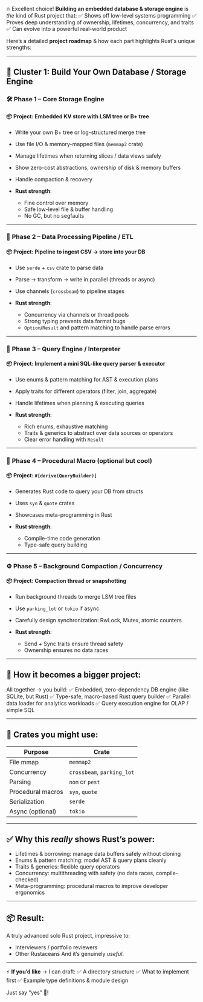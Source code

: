 🔥 Excellent choice!
**Building an embedded database & storage engine** is *the* kind of Rust project that:
✅ Shows off low-level systems programming
✅ Proves deep understanding of ownership, lifetimes, concurrency, and traits
✅ Can evolve into a powerful real-world product

Here’s a detailed **project roadmap** & how each part highlights Rust's unique strengths:

---

## 🧩 **Cluster 1: Build Your Own Database / Storage Engine**

### 🛠 **Phase 1 – Core Storage Engine**

#### 📦 Project: Embedded KV store with LSM tree or B+ tree

* Write your own B+ tree or log-structured merge tree
* Use file I/O & memory-mapped files (`memmap2` crate)
* Manage lifetimes when returning slices / data views safely
* Show zero-cost abstractions, ownership of disk & memory buffers
* Handle compaction & recovery
* **Rust strength**:

  * Fine control over memory
  * Safe low-level file & buffer handling
  * No GC, but no segfaults

---

### 🧰 **Phase 2 – Data Processing Pipeline / ETL**

#### 📦 Project: Pipeline to ingest CSV → store into your DB

* Use `serde` + `csv` crate to parse data
* Parse → transform → write in parallel (threads or async)
* Use channels (`crossbeam`) to pipeline stages
* **Rust strength**:

  * Concurrency via channels or thread pools
  * Strong typing prevents data format bugs
  * `Option`/`Result` and pattern matching to handle parse errors

---

### 🧪 **Phase 3 – Query Engine / Interpreter**

#### 📦 Project: Implement a mini SQL-like query parser & executor

* Use enums & pattern matching for AST & execution plans
* Apply traits for different operators (filter, join, aggregate)
* Handle lifetimes when planning & executing queries
* **Rust strength**:

  * Rich enums, exhaustive matching
  * Traits & generics to abstract over data sources or operators
  * Clear error handling with `Result`

---

### 🧰 **Phase 4 – Procedural Macro (optional but cool)**

#### 📦 Project: `#[derive(QueryBuilder)]`

* Generates Rust code to query your DB from structs
* Uses `syn` & `quote` crates
* Showcases meta-programming in Rust
* **Rust strength**:

  * Compile-time code generation
  * Type-safe query building

---

### ⚙ **Phase 5 – Background Compaction / Concurrency**

#### 📦 Project: Compaction thread or snapshotting

* Run background threads to merge LSM tree files
* Use `parking_lot` or `tokio` if async
* Carefully design synchronization: RwLock, Mutex, atomic counters
* **Rust strength**:

  * Send + Sync traits ensure thread safety
  * Ownership ensures no data races

---

## 🌱 **How it becomes a bigger project:**

All together → you build:
✅ Embedded, zero-dependency DB engine (like SQLite, but Rust)
✅ Type-safe, macro-based Rust query builder
✅ Parallel data loader for analytics workloads
✅ Query execution engine for OLAP / simple SQL

---

## 🔧 **Crates you might use:**

| Purpose           | Crate                      |
| ----------------- | -------------------------- |
| File mmap         | `memmap2`                  |
| Concurrency       | `crossbeam`, `parking_lot` |
| Parsing           | `nom` or `pest`            |
| Procedural macros | `syn`, `quote`             |
| Serialization     | `serde`                    |
| Async (optional)  | `tokio`                    |

---

## ✅ **Why this *really* shows Rust’s power:**

* Lifetimes & borrowing: manage data buffers safely without cloning
* Enums & pattern matching: model AST & query plans cleanly
* Traits & generics: flexible query operators
* Concurrency: multithreading with safety (no data races, compile-checked)
* Meta-programming: procedural macros to improve developer ergonomics

---

## 📦 **Result:**

A truly advanced solo Rust project, impressive to:

* Interviewers / portfolio reviewers
* Other Rustaceans
  And it’s genuinely *useful*.

---

⚡ **If you’d like** →
I can draft:
✅ A directory structure
✅ What to implement first
✅ Example type definitions & module design

Just say “yes” 🦀!
